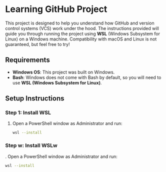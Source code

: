 
# Learning GitHub Project

This project is designed to help you understand how GitHub and version control systems (VCS) work under the hood. The instructions provided will guide you through running the project using **WSL** (Windows Subsystem for Linux) on a Windows machine. Compatibility with macOS and Linux is not guaranteed, but feel free to try!


## **Requirements**

- **Windows OS**: This project was built on Windows.
- **Bash**: Windows does not come with Bash by default, so you will need to use **WSL (Windows Subsystem for Linux)**.


## **Setup Instructions**

### **Step 1: Install WSL**
1. Open a PowerShell window as Administrator and run:
   ```bash
   wsl --install


### **Step w: Install WSL**w
. Open a PowerShell window as Administrator and run:
   ```bash
   wsl --install
